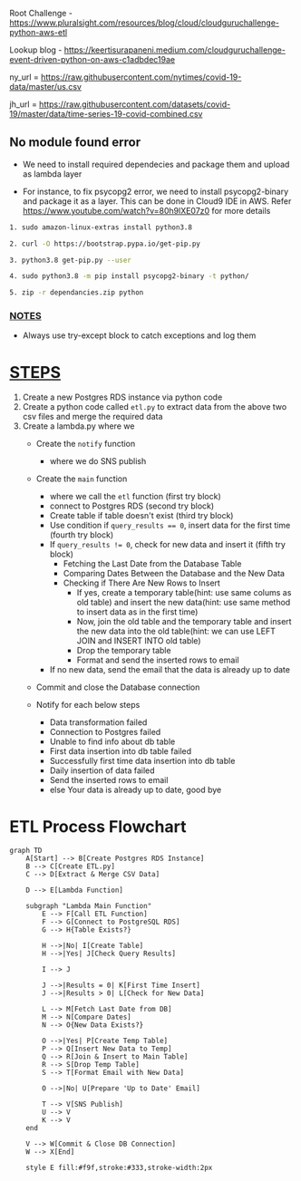 Root Challenge - https://www.pluralsight.com/resources/blog/cloud/cloudguruchallenge-python-aws-etl

Lookup blog - https://keertisurapaneni.medium.com/cloudguruchallenge-event-driven-python-on-aws-c1adbdec19ae

ny_url = https://raw.githubusercontent.com/nytimes/covid-19-data/master/us.csv

jh_url = https://raw.githubusercontent.com/datasets/covid-19/master/data/time-series-19-covid-combined.csv

## No module found error


- We need to install required dependecies and package them and upload as lambda layer

- For instance, to fix psycopg2 error, we need to install psycopg2-binary and package it as a layer. This can be done in Cloud9 IDE in AWS. Refer https://www.youtube.com/watch?v=80h9lXE07z0 for more details

```bash
1. sudo amazon-linux-extras install python3.8

2. curl -O https://bootstrap.pypa.io/get-pip.py

3. python3.8 get-pip.py --user

4. sudo python3.8 -m pip install psycopg2-binary -t python/

5. zip -r dependancies.zip python
```

### <u>NOTES</u>

* Always use try-except block to catch exceptions and log them

# <u>STEPS</u>

1. Create a new Postgres RDS instance via python code
2. Create a python code called `etl.py` to extract data from the above two csv files and merge the required data
3. Create a lambda.py where we
    * Create the `notify` function
        - where we do SNS publish

    * Create the `main` function
        - where we call the `etl` function (first try block)
        - connect to Postgres RDS (second try block)
        - Create table if table doesn't exist (third try block)
        - Use condition if `query_results == 0`, insert data for the first time (fourth try block)
        - If `query_results != 0`, check for new data and insert it (fifth try block)
            - Fetching the Last Date from the Database Table
            - Comparing Dates Between the Database and the New Data
            - Checking if There Are New Rows to Insert
                - If yes, create a temporary table(hint: use same colums as old table) and insert the new data(hint: use same method to insert data as in the first time)
                - Now, join the old table and the temporary table and insert the new data into the old table(hint: we can use LEFT JOIN and INSERT INTO old table)
                - Drop the temporary table
                - Format and send the inserted rows to email
        - If no new data, send the email that the data is already up to date
    * Commit and close the Database connection

    * Notify for each below steps
        - Data transformation failed
        - Connection to Postgres failed
        - Unable to find info about db table
        - First data insertion into db table failed
        - Successfully first time data insertion into db table
        - Daily insertion of data failed
        - Send the inserted rows to email
        - else Your data is already up to date, good bye


# ETL Process Flowchart

```mermaid
graph TD
    A[Start] --> B[Create Postgres RDS Instance]
    B --> C[Create ETL.py]
    C --> D[Extract & Merge CSV Data]

    D --> E[Lambda Function]

    subgraph "Lambda Main Function"
        E --> F[Call ETL Function]
        F --> G[Connect to PostgreSQL RDS]
        G --> H{Table Exists?}

        H -->|No| I[Create Table]
        H -->|Yes| J[Check Query Results]

        I --> J

        J -->|Results = 0| K[First Time Insert]
        J -->|Results > 0| L[Check for New Data]

        L --> M[Fetch Last Date from DB]
        M --> N[Compare Dates]
        N --> O{New Data Exists?}

        O -->|Yes| P[Create Temp Table]
        P --> Q[Insert New Data to Temp]
        Q --> R[Join & Insert to Main Table]
        R --> S[Drop Temp Table]
        S --> T[Format Email with New Data]

        O -->|No| U[Prepare 'Up to Date' Email]

        T --> V[SNS Publish]
        U --> V
        K --> V
    end

    V --> W[Commit & Close DB Connection]
    W --> X[End]

    style E fill:#f9f,stroke:#333,stroke-width:2px
